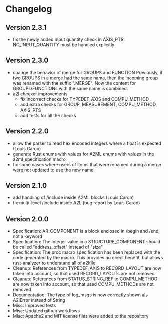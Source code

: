 # Changelog

## Version 2.3.1

- fix the newly added input quantity check in AXIS_PTS: NO_INPUT_QUANTITY must be handled explicitly

## Version 2.3.0

- change the behavior of merge for GROUPS and FUNCTION
  Previously, if two GROUPS in a merge had the same name, then the incoming group was renamed with the suffix ".MERGE".
  Now the content for GROUPs/FUNCTIONs with the same name is combined.
- a2l checker improvements
  - fix incorrect checks for TYPEDEF_AXIS and COMPU_METHOD
  - add extra checks for GROUP, MEASUREMENT, COMPU_METHOD, AXIS_PTS
  - add tests for all the checks

## Version 2.2.0

- allow the parser to read hex encoded integers where a float is expected (Louis Caron)
- generate Rust enums with values for A2ML enums with values in the a2ml_specification macro
- fix some cases where users of items that were renamed during a merge were not updated to use the new name

## Version 2.1.0

- add handling of /include inside A2ML blocks (Louis Caron)
- fix multi-level /include inside A2L (bug report by Louis Caron)

## Version 2.0.0

- Specification: AR_COMPONENT is a block enclosed in /begin and /end, not a keyword
- Specification: The integer value in a STRUCTURE_COMPONENT should be called "address_offset" instead of "size"
- Specification: The proc macro specification has been replaced with the code generated by the macro.
  This provides no direct benefit, but allows rust-analyzer to understand all of a2lfile.
- Cleanup: References from TYPEDEF_AXIS to RECORD_LAYOUT are now taken into account, so that used RECORD_LAYOUTs are not removed
- Cleanup: References from STATUS_STRING_REF to COMPU_METHOD are now taken into account, so that used COMPU_METHODs are not removed
- Documentation: The type of log_msgs is now correctly shown als A2lError instead of String
- Misc: Improved tests
- Misc: Updated github workflows
- Misc: Apache2 and MIT license files were added to the repository
